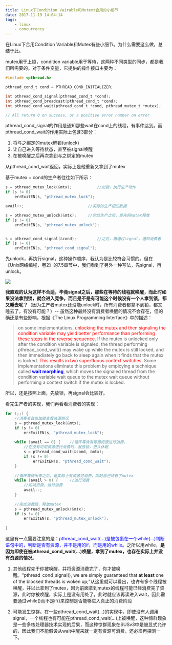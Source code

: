 ```yaml
---
title: Linux下Condition Vairable和Mutext合用的小细节
date: 2017-11-19 14:04:14
tags: 
	- linux
	- concurrency
---
```


在Linux下合用Condition Variable和Mutex有些小细节。为什么需要这么做，总结于此。

<!-- more -->

mutex用于上锁，condition variable用于等待，这两种不同类型的同步，都是我们所需要的。对于条件变量，它提供的操作接口主要为：

```c
#include <pthread.h>

pthread_cond_t cond = PTHREAD_COND_INITIALIZER;

int pthread_cond_signal(pthread_cond_t *cond);
int pthread_cond_broadcast(pthread_cond_t *cond);
int pthread_cond_wait(pthread_cond_t *cond, pthread_mutex_t *mutex);

// All return 0 on success, or a positive error number on error
```

pthread_cond_signal的作用是通知那些wait在cond上的线程，有事件达到。而pthread_cond_wait的作用实际上包含3部分：

1. 将与之绑定的mutex解锁(unlock)
2. 让自己进入等待状态，直至被signal唤醒
3. 在被唤醒之后再次拿到与之绑定的mutex

从pthread_cond_wait返回，实际上是他重新又拿到了mutex

基于mutex + cond的生产者往往如下所示：
```c
s = pthread_mutex_lock(&mtx);			//加锁，执行生产动作
if (s != 0)
	errExitEN(s, "pthread_mutex_lock");

avail++;  							//实际的生产相应数据

s = pthread_mutex_unlock(&mtx);		//完成生产之后，首先将mutex释放
if (s != 0)
	errExitEN(s, "pthread_mutex_unlock");


s = pthread_cond_signal(&cond); 		//之后，再通过signal，通知消费者
if (s != 0)
	errExitEN(s, "pthread_cond_signal");
```

先unlock，再执行signal，这种操作顺序，我认为是比较符合习惯的。但在《Unix网络编程，卷2》的7.5章节中，我们看到了另外一种写法，先signal，再unlock。

![](http://og43lpuu1.bkt.clouddn.com/condition_variable_and_mutex_together/img01_condidition_variable_producer_seq.png)

**我直观的认为这样不合适，毕竟signal之后，那些在等待的线程就唤醒，而此时如果没法拿到锁，就会进入竞争，而且是不是有可能这个时候没有一个人拿到锁，都又睡去呢？**（因为生产者mutex还没能unlock时，所有消费者都拿不到锁，都又睡去了，有没有可能？）-- 虽然这种最终没有消费者唤醒的情况不会存在，但的确还是有些影响，根据《The Linux Programming Interface》中的描述：

> on some implementations, <font color="#FF0000">unlocking the mutex and then signaling the condition variable may yield better performance than performing these steps in the reverse sequence.</font> If the mutex is unlocked only after the condition variable is signaled, the thread performing pthread_cond_wait() may wake up while the mutex is still locked, and then immediately go back to sleep again when it finds that the mutex is locked. <font color="#FF0000">This results in two superfluous context switches.</font> Some implementations eliminate this problem by employing a technique called <font color="#0000FF">**wait morphing**</font>, which moves the signaled thread from the condition variable wait queue to the mutex wait queue without performing a context switch if the mutex is locked.

所以，还是按照上面，先放锁，再signal会比较好。

看完生产者的实现，我们再看看消费者的实现：

```c
for (;;) {
	//消费者首先加锁查看资源情况
	s = pthread_mutex_lock(&mtx);
	if (s != 0)
		errExitEN(s, "pthread_mutex_lock");
	
	while (avail == 0) { 	//循环等待有可用资源进行消费，
		//在没有可用资源进行消费时，就放锁，进入休眠
		s = pthread_cond_wait(&cond, &mtx);		
		if (s != 0)
			errExitEN(s, "pthread_cond_wait");
	}
	
	//循环等待出来之后，是实际上有资源可消费，同时自己持有了mutex
	while (avail > 0) { 	//进行消费
		//扣减资源，进行消费
		avail--;
	}
	
	//完成消费后，释放mutex
	s = pthread_mutex_unlock(&mtx);
	if (s != 0)
		errExitEN(s, "pthread_mutex_unlock");
	
}
```

这里有一点需要注意的是：<font color="#0000FF">pthread_cond_wait(…)是被包裹在一个while(…)判断语句中的，判断是否有资源，并不是用的if，而是用的while。</font>之所以用while，**是因为即使在被pthread_cond_wait(…)唤醒，拿到了mutex，也存在实际上并没有资源的情况**。

1. 其他线程先于你被唤醒，并将资源消费完了，你才被唤醒。“pthread_cond_signal(), we are simply guaranteed that **at least** one of the blocked threads is woken up;”从这里就可以看出，也许有多个线程被唤醒，并以此拿到了mutex，因为前面拿到mutex的线程可能已经消费完了资源，此时你被唤醒，实际上是没有用处了，此时就应该再读进入wait，因此需要通过while()而不是if()来控制是否能够进入真正的消费阶段

2. 可能发生惊群。在一些pthread_cond_wait(…)的实现中，即使没有人调用signal，一个线程也有可能在pthread_cond_wait(…)上被唤醒，这种惊群现象是一些多核处理器技术实现的后果，而这种惊群现象在SUSv3中是被显式允许的，因此我们不能假设从wait中醒来就一定有资源可消费，还必须再探测一下。
